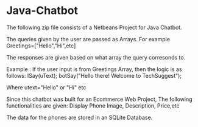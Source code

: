 # Java-Chatbot
The following zip file consists of a Netbeans Project for Java Chatbot.


The queries given by the user are passed as Arrays. For example Greetings=["Hello","Hi",etc]

The responses are given based on what array the query corresonds to.

Example :
 If the user input is from Greetings Array, then the logic is as follows:
 ISay(uText);
 botSay("Hello there! Welcome to TechSuggest");
 
 Where utext="Hello" or "Hi" etc
 
 Since this chatbot was built for an Ecommerce Web Project, The following functionalities are given:
 Display Phone Image, Description, Price,etc
 
 The data for the phones are stored in an SQLite Database.
